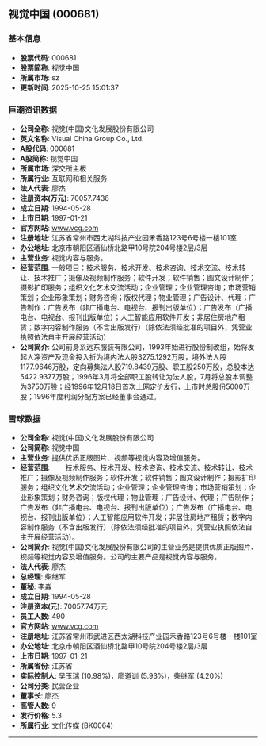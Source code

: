 ## 视觉中国 (000681)

### 基本信息

- **股票代码**: 000681
- **股票简称**: 视觉中国
- **所属市场**: sz
- **更新时间**: 2025-10-25 15:01:37

### 巨潮资讯数据

- **公司全称**: 视觉(中国)文化发展股份有限公司
- **英文名称**: Visual China Group Co., Ltd.
- **A股代码**: 000681
- **A股简称**: 视觉中国
- **所属市场**: 深交所主板
- **所属行业**: 互联网和相关服务
- **法人代表**: 廖杰
- **注册资本(万元)**: 70057.7436
- **成立日期**: 1994-05-28
- **上市日期**: 1997-01-21
- **官方网站**: www.vcg.com
- **注册地址**: 江苏省常州市西太湖科技产业园禾香路123号6号楼一楼101室
- **办公地址**: 北京市朝阳区酒仙桥北路甲10号院204号楼2层/3层
- **主营业务**: 视觉内容与服务。
- **经营范围**: 一般项目：技术服务、技术开发、技术咨询、技术交流、技术转让、技术推广；摄像及视频制作服务；软件开发；软件销售；图文设计制作；摄影扩印服务；组织文化艺术交流活动；企业管理；企业管理咨询；市场营销策划；企业形象策划；财务咨询；版权代理；物业管理；广告设计、代理；广告制作；广告发布（非广播电台、电视台、报刊出版单位）；广告发布（广播电台、电视台、报刊出版单位）；人工智能应用软件开发；非居住房地产租赁；数字内容制作服务（不含出版发行）（除依法须经批准的项目外，凭营业执照依法自主开展经营活动）
- **公司简介**: 公司前身系远东服装有限公司，1993年始进行股份制改组，始将发起人净资产及现金投入折为境内法人股3275.1292万股，境外法人股1177.9646万股，定向募集法人股719.8439万股、职工股250万股，总股本达5422.9377万股；1996年3月将全部职工股转让为法人股，7月将总股本调整为3750万股；经1996年12月18日首次上网定价发行，上市时总股份5000万股；1996年度利润分配方案已经董事会通过。

### 雪球数据

- **公司全称**: 视觉(中国)文化发展股份有限公司
- **公司简称**: 视觉中国
- **主营业务**: 提供优质正版图片、视频等视觉内容及增值服务。
- **经营范围**: 　　技术服务、技术开发、技术咨询、技术交流、技术转让、技术推广；摄像及视频制作服务；软件开发；软件销售；图文设计制作；摄影扩印服务；组织文化艺术交流活动；企业管理；企业管理咨询；市场营销策划；企业形象策划；财务咨询；版权代理；物业管理；广告设计、代理；广告制作；广告发布（非广播电台、电视台、报刊出版单位）；广告发布（广播电台、电视台、报刊出版单位）；人工智能应用软件开发；非居住房地产租赁；数字内容制作服务（不含出版发行）（除依法须经批准的项目外，凭营业执照依法自主开展经营活动）。
- **公司简介**: 视觉(中国)文化发展股份有限公司的主营业务是提供优质正版图片、视频等视觉内容及增值服务。公司的主要产品是视觉内容与服务。
- **法人代表**: 廖杰
- **总经理**: 柴继军
- **董秘**: 李淼
- **成立日期**: 1994-05-28
- **注册资本(元)**: 70057.74万元
- **员工人数**: 490
- **官方网站**: www.vcg.com
- **注册地址**: 江苏省常州市武进区西太湖科技产业园禾香路123号6号楼一楼101室
- **办公地址**: 北京市朝阳区酒仙桥北路甲10号院204号楼2层/3层
- **上市日期**: 1997-01-21
- **所属省份**: 江苏省
- **实际控制人**: 吴玉瑞 (10.98%)，廖道训 (5.93%)，柴继军 (4.20%)
- **公司分类**: 民营企业
- **董事长**: 廖杰
- **高管人数**: 9
- **发行价格**: 5.3
- **所属行业**: 文化传媒 (BK0064)

---